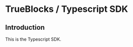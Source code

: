 <!-- markdownlint-disable MD033 MD036 MD041 -->
<h1>TrueBlocks / Typescript SDK</h1>

## Introduction

This is the Typescript SDK.
